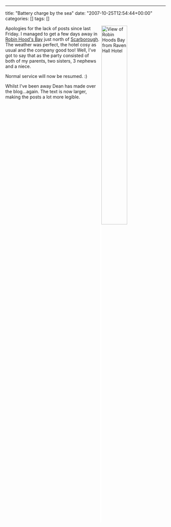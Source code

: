 ---
title: "Battery charge by the sea"
date: "2007-10-25T12:54:44+00:00"
categories: []
tags: []

<a href="http://techteapot.com/wp-content/uploads/2007/10/ravenhall4_large.jpg" title="View of Robin Hoods Bay from Raven Hall Hotel"><img src="http://techteapot.com/wp-content/uploads/2007/10/ravenhall4_large.jpg" alt="View of Robin Hoods Bay from Raven Hall Hotel" align="right" style="border-left:solid 4px white" height="40%" width="40%" /></a>

Apologies for the lack of posts since last Friday. I managed to get a few days away in <a href="http://en.wikipedia.org/wiki/Robin_Hood's_Bay">Robin Hood's Bay</a> just north of <a href="http://www.discoveryorkshirecoast.com/scarborough/">Scarborough</a>. The weather was perfect, the hotel cosy as usual and the company good too! Well, I've got to say that as the party consisted of both of my parents, two sisters, 3 nephews and a niece.

Normal service will now be resumed. :)

Whilst I've been away Dean has made over the blog...again. The text is now larger, making the posts a lot more legible.
